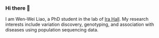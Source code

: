 ### Hi there 👋

I am Wen-Wei Liao, a PhD student in the lab of [Ira Hall](https://medicine.yale.edu/profile/ira_hall/). My research interests include variation discovery, genotyping, and association with diseases using population sequencing data.
<!--
**wwliao/wwliao** is a ✨ _special_ ✨ repository because its `README.md` (this file) appears on your GitHub profile.

Here are some ideas to get you started:

- 🔭 I’m currently working on ...
- 🌱 I’m currently learning ...
- 👯 I’m looking to collaborate on ...
- 🤔 I’m looking for help with ...
- 💬 Ask me about ...
- 📫 How to reach me: ...
- 😄 Pronouns: ...
- ⚡ Fun fact: ...
-->
